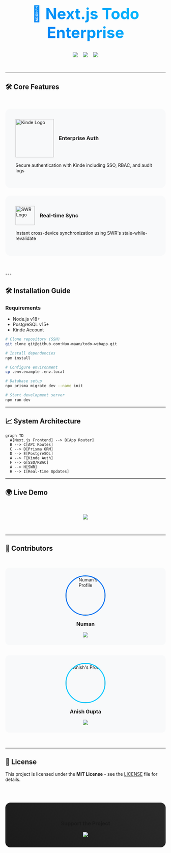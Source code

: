 
<div align="center">
  <h1 style="margin: 2rem 0; font-size: 3rem; background: linear-gradient(45deg, #0070f3, #00c7ff); -webkit-background-clip: text; -webkit-text-fill-color: transparent;">
    🚀 Next.js Todo Enterprise
  </h1>
  
  <div style="display: flex; gap: 1rem; justify-content: center; margin-bottom: 3rem">
    <img src="https://img.shields.io/github/stars/Nuu-maan/todo-webapp?style=for-the-badge&logo=starship&color=gold&labelColor=000">
    <img src="https://img.shields.io/github/repo-size/Nuu-maan/todo-webapp?style=for-the-badge&logo=github&color=blue&labelColor=000">
    <img src="https://img.shields.io/github/license/Nuu-maan/todo-webapp?style=for-the-badge&logo=open-source-initiative&color=green&labelColor=000">
  </div>
</div>

---

## 🛠 Core Features

<div style="display: grid; grid-template-columns: repeat(auto-fit, minmax(300px, 1fr)); gap: 1.5rem; margin: 3rem 0">
  <!-- Auth Card -->
  <div style="padding: 2rem; background: #f8f9fa; border-radius: 16px">
    <div style="display: flex; align-items: center; gap: 1rem; margin-bottom: 1rem">
      <img src="https://assets.website-files.com/6450b31696e25f8aa6cdd7b0/6450b31696e25f1d9dcdd8c7_Kindelogo.svg" 
           width="120" 
           alt="Kinde Logo"
           style="display: block; height: auto; max-width: 100%">
      <h3 style="margin: 0">Enterprise Auth</h3>
    </div>
    <p>Secure authentication with Kinde including SSO, RBAC, and audit logs</p>
  </div>

  <!-- Sync Card -->
  <div style="padding: 2rem; background: #f8f9fa; border-radius: 16px">
    <div style="display: flex; align-items: center; gap: 1rem; margin-bottom: 1rem">
      <img src="https://swr.vercel.app/logo.svg" 
           width="60" 
           alt="SWR Logo"
           style="display: block; height: auto; max-width: 100%">
      <h3 style="margin: 0">Real-time Sync</h3>
    </div>
    <p>Instant cross-device synchronization using SWR's stale-while-revalidate</p>
  </div>
</div>
---

## 🛠️ Installation Guide

### Requirements
- Node.js v18+
- PostgreSQL v15+
- Kinde Account

```bash
# Clone repository (SSH)
git clone git@github.com:Nuu-maan/todo-webapp.git

# Install dependencies
npm install

# Configure environment
cp .env.example .env.local

# Database setup
npx prisma migrate dev --name init

# Start development server
npm run dev
```

---

## 📈 System Architecture

```mermaid
graph TD
  A[Next.js Frontend] --> B[App Router]
  B --> C[API Routes]
  C --> D[Prisma ORM]
  D --> E[PostgreSQL]
  A --> F[Kinde Auth]
  F --> G[SSO/RBAC]
  A --> H[SWR]
  H --> I[Real-time Updates]
```

---

## 🌍 Live Demo

<div align="center" style="margin: 3rem 0">
  <a href="https://todo-webapp-demo.vercel.app">
    <img src="https://img.shields.io/badge/Explore_Live_Demo-FF6F00?style=for-the-badge&logo=vercel&logoColor=white">
  </a>
</div>

---

## 🤝 Contributors

<div style="display: grid; grid-template-columns: repeat(auto-fit, minmax(250px, 1fr)); gap: 2rem; margin: 3rem 0">
  <div style="text-align: center; padding: 1.5rem; background: #f8f9fa; border-radius: 12px; transition: transform 0.2s">
    <div style="margin: 0 auto; width: 120px; height: 120px; border-radius: 50%; overflow: hidden; border: 3px solid #0070f3">
      <img src="https://github.com/Nuu-maan.png" width="120" alt="Numan's Profile">
    </div>
    <h3 style="margin: 1rem 0">Numan</h3>
    <div style="display: flex; gap: 1rem; justify-content: center">
      <a href="https://github.com/Nuu-maan">
        <img src="https://img.shields.io/badge/Profile-181717?style=flat-square&logo=github">
      </a>
    </div>
  </div>

  <div style="text-align: center; padding: 1.5rem; background: #f8f9fa; border-radius: 12px; transition: transform 0.2s">
    <div style="margin: 0 auto; width: 120px; height: 120px; border-radius: 50%; overflow: hidden; border: 3px solid #00c7ff">
      <img src="https://github.com/anisvsc.png" width="120" alt="Anish's Profile">
    </div>
    <h3 style="margin: 1rem 0">Anish Gupta</h3>
    <div style="display: flex; gap: 1rem; justify-content: center">
      <a href="https://github.com/anisvsc">
        <img src="https://img.shields.io/badge/Profile-181717?style=flat-square&logo=github">
      </a>
    </div>
  </div>
</div>

---

## 📜 License

This project is licensed under the **MIT License** - see the [LICENSE](LICENSE) file for details.

<div align="center" style="margin-top: 4rem; padding: 2rem; background: linear-gradient(45deg, #1a1a1a, #2a2a2a); border-radius: 16px">
  <h3>Support the Project</h3>
  <a href="https://github.com/Nuu-maan/todo-webapp">
    <img src="https://img.shields.io/badge/🌟_Star_Repository-FFD700?style=for-the-badge&logo=github&logoColor=black">
  </a>
</div>
